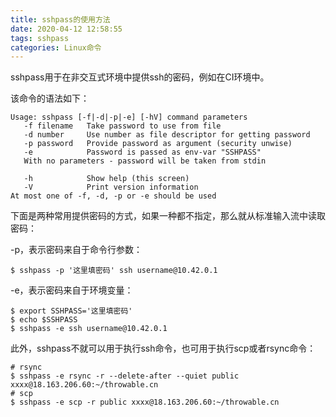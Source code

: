```yaml
---
title: sshpass的使用方法
date: 2020-04-12 12:58:55
tags: sshpass
categories: Linux命令
---
```


sshpass用于在非交互式环境中提供ssh的密码，例如在CI环境中。

该命令的语法如下：

```text
Usage: sshpass [-f|-d|-p|-e] [-hV] command parameters
   -f filename   Take password to use from file
   -d number     Use number as file descriptor for getting password
   -p password   Provide password as argument (security unwise)
   -e            Password is passed as env-var "SSHPASS"
   With no parameters - password will be taken from stdin

   -h            Show help (this screen)
   -V            Print version information
At most one of -f, -d, -p or -e should be used
```

下面是两种常用提供密码的方式，如果一种都不指定，那么就从标准输入流中读取密码：

-p，表示密码来自于命令行参数：

```text
$ sshpass -p '这里填密码' ssh username@10.42.0.1
```

-e，表示密码来自于环境变量：

```text
$ export SSHPASS='这里填密码'
$ echo $SSHPASS
$ sshpass -e ssh username@10.42.0.1
```

此外，sshpass不就可以用于执行ssh命令，也可用于执行scp或者rsync命令：

```shell
# rsync
$ sshpass -e rsync -r --delete-after --quiet public xxxx@18.163.206.60:~/throwable.cn
# scp
$ sshpass -e scp -r public xxxx@18.163.206.60:~/throwable.cn
```

